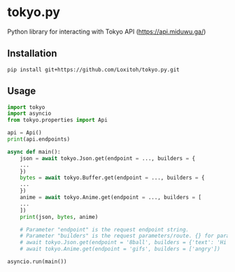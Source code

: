 # tokyo.py
Python library for interacting with Tokyo API (https://api.miduwu.ga/)

## Installation
`pip install git+https://github.com/Loxitoh/tokyo.py.git`

## Usage
```py
import tokyo
import asyncio
from tokyo.properties import Api

api = Api()
print(api.endpoints)

async def main():
    json = await tokyo.Json.get(endpoint = ..., builders = {
    ...
    })
    bytes = await tokyo.Buffer.get(endpoint = ..., builders = {
    ...
    })
    anime = await tokyo.Anime.get(endpoint = ..., builders = [
    ...
    ])
    print(json, bytes, anime)

    # Parameter "endpoint" is the request endpoint string.
    # Parameter "builders" is the request parameters/route. {} for parameters, [] for route.
    # await tokyo.Json.get(endpoint = '8ball', builders = {'text': 'Hi'})
    # await tokyo.Anime.get(endpoint = 'gifs', builders = ['angry'])

asyncio.run(main())
```
